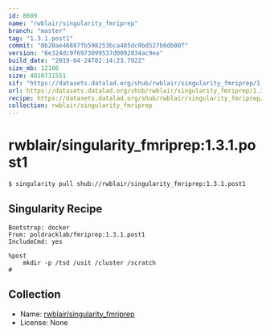 ```yaml
---
id: 8609
name: "rwblair/singularity_fmriprep"
branch: "master"
tag: "1.3.1.post1"
commit: "0b20ae46887fb598253bca485dc0bd527b8db00f"
version: "6e324dc9f6973099537d0092834ac9ea"
build_date: "2019-04-24T02:14:23.792Z"
size_mb: 12186
size: 4810731551
sif: "https://datasets.datalad.org/shub/rwblair/singularity_fmriprep/1.3.1.post1/2019-04-24-0b20ae46-6e324dc9/6e324dc9f6973099537d0092834ac9ea.simg"
url: https://datasets.datalad.org/shub/rwblair/singularity_fmriprep/1.3.1.post1/2019-04-24-0b20ae46-6e324dc9/
recipe: https://datasets.datalad.org/shub/rwblair/singularity_fmriprep/1.3.1.post1/2019-04-24-0b20ae46-6e324dc9/Singularity
collection: rwblair/singularity_fmriprep
---
```


# rwblair/singularity_fmriprep:1.3.1.post1

```bash
$ singularity pull shub://rwblair/singularity_fmriprep:1.3.1.post1
```

## Singularity Recipe

```singularity
Bootstrap: docker
From: poldracklab/fmriprep:1.3.1.post1
IncludeCmd: yes

%post
    mkdir -p /tsd /usit /cluster /scratch
#
```

## Collection

 - Name: [rwblair/singularity_fmriprep](https://github.com/rwblair/singularity_fmriprep)
 - License: None

